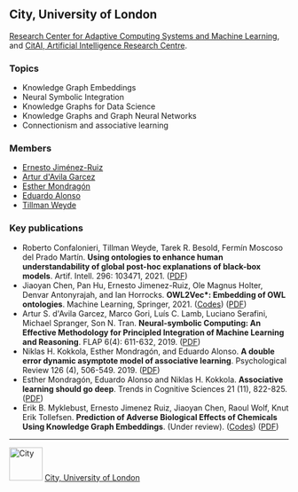 ## City, University of London

[Research Center for Adaptive Computing Systems and Machine Learning](https://www.city.ac.uk/research/centres/acsml), and [CitAI, Artificial Intelligence Research Centre](https://cit-ai.net/).

### Topics
- Knowledge Graph Embeddings
- Neural Symbolic Integration
- Knowledge Graphs for Data Science
- Knowledge Graphs and Graph Neural Networks
- Connectionism and associative learning

### Members
- [Ernesto Jiménez-Ruiz](https://www.city.ac.uk/about/people/academics/ernesto-jimenez-ruiz)
- [Artur d'Avila Garcez](https://www.city.ac.uk/about/people/academics/artur-davila-garcez)
- [Esther Mondragón](https://www.city.ac.uk/about/people/academics/esther-mondragon)
- [Eduardo Alonso](https://www.city.ac.uk/about/people/academics/eduardo-alonso)
- [Tillman Weyde](https://www.city.ac.uk/about/people/academics/tillman-weyde)


### Key publications
- Roberto Confalonieri, Tillman Weyde, Tarek R. Besold, Fermín Moscoso del Prado Martín. **Using ontologies to enhance human understandability of global post-hoc explanations of black-box models**. Artif. Intell. 296: 103471, 2021. ([PDF](https://openaccess.city.ac.uk/id/eprint/25719/))
- Jiaoyan Chen, Pan Hu, Ernesto Jimenez-Ruiz, Ole Magnus Holter, Denvar Antonyrajah, and Ian Horrocks. **OWL2Vec\*: Embedding of OWL ontologies**. Machine Learning, Springer, 2021. ([Codes](https://github.com/KRR-Oxford/OWL2Vec-Star/)) ([PDF](https://arxiv.org/abs/2009.14654))
- Artur S. d'Avila Garcez, Marco Gori, Luís C. Lamb, Luciano Serafini, Michael Spranger, Son N. Tran. **Neural-symbolic Computing: An Effective Methodology for Principled Integration of Machine Learning and Reasoning**. FLAP 6(4): 611-632, 2019. ([PDF](https://collegepublications.co.uk/ifcolog/?00033))
- Niklas H. Kokkola, Esther Mondragón, and Eduardo Alonso. **A double error dynamic asymptote model of associative learning**. Psychological Review 126 (4), 506-549. 2019. ([PDF](https://www.biorxiv.org/content/early/2018/12/15/210674))
- Esther Mondragón, Eduardo Alonso and Niklas H. Kokkola. **Associative learning should go deep**. Trends in Cognitive Sciences 21 (11), 822-825. ([PDF](https://www.cal-r.org/mondragon/home/Papers/Mondragon_Alonso_Kokkola-2017.pdf))
- Erik B. Myklebust, Ernesto Jimenez Ruiz, Jiaoyan Chen, Raoul Wolf, Knut Erik Tollefsen. **Prediction of Adverse Biological Effects of Chemicals Using Knowledge Graph Embeddings**. (Under review). ([Codes](https://github.com/NIVA-Knowledge-Graph/)) ([PDF](http://www.semantic-web-journal.net/system/files/swj2658.pdf))


---

<img src="https://raw.githubusercontent.com/turing-knowledge-graphs/teaching/main/city/city-logo.jpg" width="60" alt="City">   [City, University of London](https://www.city.ac.uk/)


